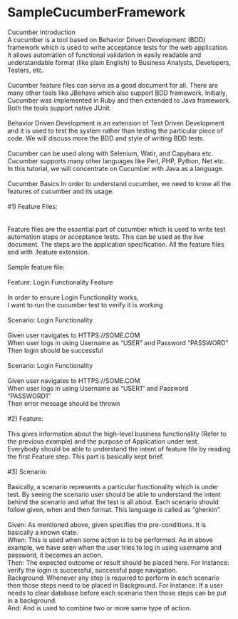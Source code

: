 # SampleCucumberFramework
Cucumber Introduction <br>
A cucumber is a tool based on Behavior Driven Development (BDD) framework which is used to write acceptance tests for the web application. It allows automation of functional validation in easily readable and understandable format (like plain English) to Business Analysts, Developers, Testers, etc.<br>
<br>
Cucumber feature files can serve as a good document for all. There are many other tools like JBehave which also support BDD framework. Initially, Cucumber was implemented in Ruby and then extended to Java framework. Both the tools support native JUnit.<br>
<br>
Behavior Driven Development is an extension of Test Driven Development and it is used to test the system rather than testing the particular piece of code. We will discuss more the BDD and style of writing BDD tests.<br>
<br>
Cucumber can be used along with Selenium, Watir, and Capybara etc. Cucumber supports many other languages like Perl, PHP, Python, Net etc. In this tutorial, we will concentrate on Cucumber with Java as a language.<br>
<br>
Cucumber Basics
In order to understand cucumber, we need to know all the features of cucumber and its usage.<br>
<br>
#1) Feature Files:<br><br>
<br>
Feature files are the essential part of cucumber which is used to write test automation steps or acceptance tests. This can be used as the live document. The steps are the application specification. All the feature files end with .feature extension.<br>
<br>
Sample feature file:<br>
<br>
Feature: Login Functionality Feature<br>
<br>
In order to ensure Login Functionality works,<br>
I want to run the cucumber test to verify it is working<br>
<br>
Scenario: Login Functionality<br>
<br>
Given user navigates to HTTPS://SOME.COM<br>
When user logs in using Username as “USER” and Password “PASSWORD”<br>
Then login should be successful<br>
<br>
Scenario: Login Functionality<br>
<br>
Given user navigates to HTTPS://SOME.COM<br>
When user logs in using Username as “USER1” and Password “PASSWORD1”<br>
Then error message should be thrown<br>
<br>
#2) Feature:<br>
<br>
This gives information about the high-level business functionality (Refer to the previous example) and the purpose of Application under test. Everybody should be able to understand the intent of feature file by reading the first Feature step. This part is basically kept brief.<br>
<br>
#3) Scenario:
<br><br>
Basically, a scenario represents a particular functionality which is under test. By seeing the scenario user should be able to understand the intent behind the scenario and what the test is all about. Each scenario should follow given, when and then format. This language is called as “gherkin”.<br>
<br>
Given: As mentioned above, given specifies the pre-conditions. It is basically a known state.<br>
When: This is used when some action is to be performed. As in above example, we have seen when the user tries to log in using username and password, it becomes an action.<br>
Then: The expected outcome or result should be placed here. For Instance: verify the login is successful, successful page navigation.<br>
Background: Whenever any step is required to perform in each scenario then those steps need to be placed in Background. For Instance: If a user needs to clear database before each scenario then those steps can be put in a background.<br>
And: And is used to combine two or more same type of action.<br>
